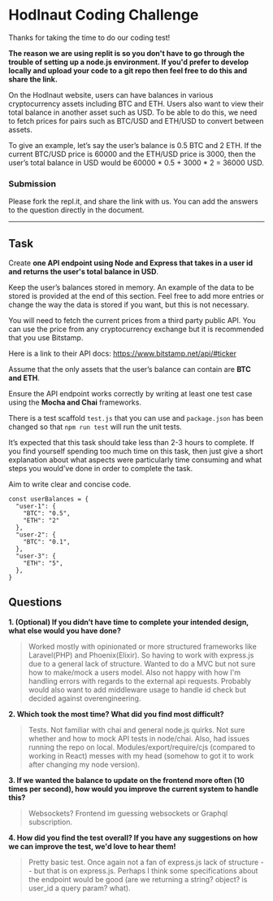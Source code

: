# Hodlnaut Coding Challenge

Thanks for taking the time to do our coding test!

__The reason we are using replit is so you don't have to go through the trouble of setting up a node.js environment. If you'd prefer to develop locally and upload your code to a git repo then feel free to do this and share the link.__

On the Hodlnaut website, users can have balances in various cryptocurrency assets including BTC and ETH. Users also want to view their total balance in another asset such as USD. To be able to do this, we need to fetch prices for pairs such as BTC/USD and ETH/USD to convert between assets.

To give an example, let’s say the user’s balance is 0.5 BTC and 2 ETH. If the current BTC/USD price is 60000 and the ETH/USD price is 3000, then the user’s total balance in USD would be 60000 \* 0.5 + 3000 \* 2 = 36000 USD.

### Submission
Please fork the repl.it, and share the link with us. You can add the answers to the question directly in the document.

----

## Task

Create __one API endpoint using Node and Express that takes in a user id and returns the user's total balance in USD__.

Keep the user’s balances stored in memory. An example of the data to be stored is provided at the end of this section. Feel free to add more entries or change the way the data is stored if you want, but this is not necessary.

You will need to fetch the current prices from a third party public API. You can use the price from any cryptocurrency exchange but it is recommended that you use Bitstamp.

Here is a link to their API docs: https://www.bitstamp.net/api/#ticker

Assume that the only assets that the user’s balance can contain are __BTC and ETH__.

Ensure the API endpoint works correctly by writing at least one test case using the __Mocha and Chai__ frameworks.

There is a test scaffold  `test.js` that you can use and `package.json` has been changed so that `npm run test` will run the unit tests.

It’s expected that this task should take less than 2-3 hours to complete. If you find yourself spending too much time on this task, then just give a short explanation about what aspects were particularly time consuming and what steps you would’ve done in order to complete the task.

Aim to write clear and concise code.

```
const userBalances = {
  "user-1": {
    "BTC": "0.5",
    "ETH": "2"
  },
  "user-2": {
    "BTC": "0.1",
  },
  "user-3": {
    "ETH": "5",
  },
}
```

## Questions
__1. (Optional) If you didn’t have time to complete your intended design, what else would you have done?__
> Worked mostly with opinionated or more structured frameworks like Laravel(PHP) and Phoenix(Elixir). So having to work with express.js due to a general lack of structure. Wanted to do a MVC but not sure how to make/mock a users model. Also not happy with how I'm handling errors with regards to the external api requests. Probably would also want to add middleware usage to handle id check but decided against overengineering.

__2. Which took the most time? What did you find most difficult?__
> Tests. Not familiar with chai and general node.js quirks. Not sure whether and how to mock API tests in node/chai. Also, had issues running the repo on local. Modules/export/require/cjs (compared to working in React) messes with my head (somehow to got it to work after changing my node version). 

__3. If we wanted the balance to update on the frontend more often (10 times per second), how would you improve the current system to handle this?__
> Websockets? Frontend im guessing websockets or Graphql subscription.

__4. How did you find the test overall? If you have any suggestions on how we can improve the test, we'd love to hear them!__
> Pretty basic test. Once again not a fan of express.js lack of structure -- but that is on express.js. Perhaps I think some specifications about the endpoint would be good (are we returning a string? object? is user_id a query param? what). 